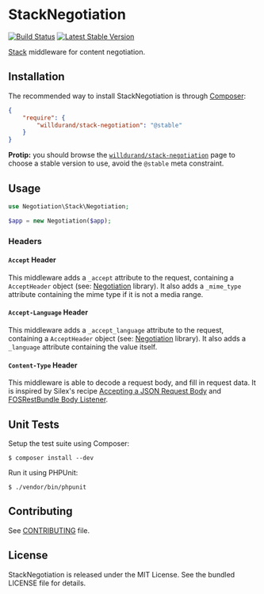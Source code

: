 StackNegotiation
================

[![Build
Status](https://travis-ci.org/willdurand/StackNegotiation.png?branch=master)](http://travis-ci.org/willdurand/StackNegotiation)
[![Latest Stable
Version](https://poser.pugx.org/willdurand/stack-negotiation/v/stable.png)](https://packagist.org/packages/willdurand/stack-negotiation)

[Stack](http://stackphp.com) middleware for content negotiation.


Installation
------------

The recommended way to install StackNegotiation is through
[Composer](http://getcomposer.org/):

``` json
{
    "require": {
        "willdurand/stack-negotiation": "@stable"
    }
}
```

**Protip:** you should browse the
[`willdurand/stack-negotiation`](https://packagist.org/packages/willdurand/stack-negotiation)
page to choose a stable version to use, avoid the `@stable` meta constraint.


Usage
-----

```php
use Negotiation\Stack\Negotiation;

$app = new Negotiation($app);
```

### Headers

#### `Accept` Header

This middleware adds a `_accept` attribute to the request, containing a
`AcceptHeader` object (see:
[Negotiation](https://github.com/willdurand/Negotiation) library). It also adds
a `_mime_type` attribute containing the mime type if it is not a media range.

#### `Accept-Language` Header

This middleware adds a `_accept_language` attribute to the request, containing a
`AcceptHeader` object (see:
[Negotiation](https://github.com/willdurand/Negotiation) library). It also adds
a `_language` attribute containing the value itself.

#### `Content-Type` Header

This middleware is able to decode a request body, and fill in request data. It
is inspired by Silex's recipe [Accepting a JSON Request
Body](http://silex.sensiolabs.org/doc/cookbook/json_request_body.html) and
[FOSRestBundle Body
Listener](https://github.com/FriendsOfSymfony/FOSRestBundle/blob/master/Resources/doc/3-listener-support.md#body-listener).


Unit Tests
----------

Setup the test suite using Composer:

    $ composer install --dev

Run it using PHPUnit:

    $ ./vendor/bin/phpunit


Contributing
------------

See
[CONTRIBUTING](https://github.com/willdurand/StackNegotiation/blob/master/CONTRIBUTING.md)
file.


License
-------

StackNegotiation is released under the MIT License. See the bundled LICENSE file
for details.
